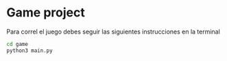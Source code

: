 #   Game project

Para correl el juego debes seguir las siguientes instrucciones en la terminal

```sh
cd game
python3 main.py
```